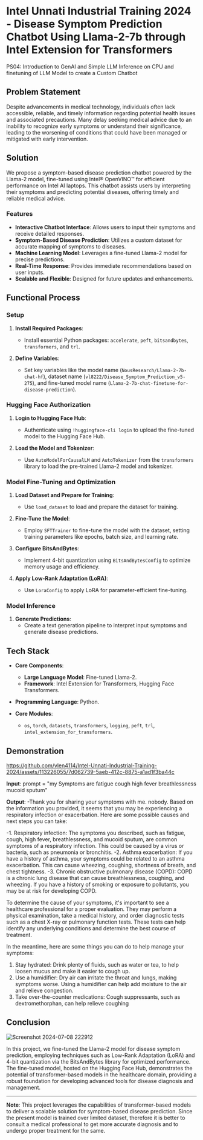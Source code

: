 # Intel Unnati Industrial Training 2024 - Disease Symptom Prediction Chatbot Using Llama-2-7b through Intel Extension for Transformers
PS04: Introduction to GenAI and Simple LLM Inference on CPU and finetuning of LLM Model to create a Custom Chatbot


## Problem Statement

Despite advancements in medical technology, individuals often lack accessible, reliable, and timely information regarding potential health issues and associated precautions. Many delay seeking medical advice due to an inability to recognize early symptoms or understand their significance, leading to the worsening of conditions that could have been managed or mitigated with early intervention.

## Solution

We propose a symptom-based disease prediction chatbot powered by the Llama-2 model, fine-tuned using Intel® OpenVINO™ for efficient performance on Intel AI laptops. This chatbot assists users by interpreting their symptoms and predicting potential diseases, offering timely and reliable medical advice.

### Features

- **Interactive Chatbot Interface**: Allows users to input their symptoms and receive detailed responses.
- **Symptom-Based Disease Prediction**: Utilizes a custom dataset for accurate mapping of symptoms to diseases.
- **Machine Learning Model**: Leverages a fine-tuned Llama-2 model for precise predictions.
- **Real-Time Response**: Provides immediate recommendations based on user inputs.
- **Scalable and Flexible**: Designed for future updates and enhancements.

## Functional Process

### Setup

1. **Install Required Packages**:
   - Install essential Python packages: `accelerate`, `peft`, `bitsandbytes`, `transformers`, and `trl`.

2. **Define Variables**:
   - Set key variables like the model name (`NousResearch/Llama-2-7b-chat-hf`), dataset name (`vl8222/Disease_Symptom_Prediction_v5-275`), and fine-tuned model name (`Llama-2-7b-chat-finetune-for-disease-prediction`).

### Hugging Face Authorization

1. **Login to Hugging Face Hub**:
   - Authenticate using `!huggingface-cli login` to upload the fine-tuned model to the Hugging Face Hub.

2. **Load the Model and Tokenizer**:
   - Use `AutoModelForCausalLM` and `AutoTokenizer` from the `transformers` library to load the pre-trained Llama-2 model and tokenizer.

### Model Fine-Tuning and Optimization

1. **Load Dataset and Prepare for Training**:
   - Use `load_dataset` to load and prepare the dataset for training.

2. **Fine-Tune the Model**:
   - Employ `SFTTrainer` to fine-tune the model with the dataset, setting training parameters like epochs, batch size, and learning rate.

3. **Configure BitsAndBytes**:
   - Implement 4-bit quantization using `BitsAndBytesConfig` to optimize memory usage and efficiency.

4. **Apply Low-Rank Adaptation (LoRA)**:
   - Use `LoraConfig` to apply LoRA for parameter-efficient fine-tuning.

### Model Inference

1. **Generate Predictions**:
   - Create a text generation pipeline to interpret input symptoms and generate disease predictions.

## Tech Stack

- **Core Components**:
  - **Large Language Model**: Fine-tuned Llama-2.
  - **Framework**: Intel Extension for Transformers, Hugging Face Transformers.

- **Programming Language**: Python.

- **Core Modules**:
  - `os`, `torch`, `datasets`, `transformers`, `logging`, `peft`, `trl`, `intel_extension_for_transformers`.

## Demonstration

https://github.com/vlen4114/Intel-Unnati-Industrial-Training-2024/assets/113226055/7d062739-5aeb-412c-8875-a1ad1f3ba44c

**Input**:
prompt = "my Symptoms are fatigue cough high fever breathlessness mucoid sputum"

**Output**:
-Thank you for sharing your symptoms with me. nobody. Based on the information you provided, it seems that you may be experiencing a respiratory infection or exacerbation. Here are some possible causes and next steps you can take:

-1. Respiratory infection: The symptoms you described, such as fatigue, cough, high fever, breathlessness, and mucoid sputum, are common symptoms of a respiratory infection. This could be caused by a virus or bacteria, such as pneumonia or bronchitis.
-2. Asthma exacerbation: If you have a history of asthma, your symptoms could be related to an asthma exacerbation. This can cause wheezing, coughing, shortness of breath, and chest tightness.
-3. Chronic obstructive pulmonary disease (COPD): COPD is a chronic lung disease that can cause breathlessness, coughing, and wheezing. If you have a history of smoking or exposure to pollutants, you may be at risk for developing COPD.

To determine the cause of your symptoms, it's important to see a healthcare professional for a proper evaluation. They may perform a physical examination, take a medical history, and order diagnostic tests such as a chest X-ray or pulmonary function tests. These tests can help identify any underlying conditions and determine the best course of treatment.

In the meantime, here are some things you can do to help manage your symptoms:

1. Stay hydrated: Drink plenty of fluids, such as water or tea, to help loosen mucus and make it easier to cough up.
2. Use a humidifier: Dry air can irritate the throat and lungs, making symptoms worse. Using a humidifier can help add moisture to the air and relieve congestion.
3. Take over-the-counter medications: Cough suppressants, such as dextromethorphan, can help relieve coughing


## Conclusion

![Screenshot 2024-07-08 222912](https://github.com/vlen4114/Intel-Unnati-Industrial-Training-2024/assets/113226055/d2ab0c0d-0828-45ce-b5df-2d786b2d8f25)

In this project, we fine-tuned the Llama-2 model for disease symptom prediction, employing techniques such as Low-Rank Adaptation (LoRA) and 4-bit quantization via the BitsAndBytes library for optimized performance. The fine-tuned model, hosted on the Hugging Face Hub, demonstrates the potential of transformer-based models in the healthcare domain, providing a robust foundation for developing advanced tools for disease diagnosis and management.


---

**Note**: This project leverages the capabilities of transformer-based models to deliver a scalable solution for symptom-based disease prediction. Since the present model is trained over limited dataset, therefore it is better to consult a medical professional to get more accurate diagnosis and to undergo proper treatment for the same.


